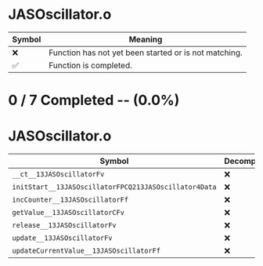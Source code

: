 # JASOscillator.o
| Symbol | Meaning 
| ------------- | ------------- 
| :x: | Function has not yet been started or is not matching. 
| :white_check_mark: | Function is completed. 


# 0 / 7 Completed -- (0.0%)
# JASOscillator.o
| Symbol | Decompiled? |
| ------------- | ------------- |
| `__ct__13JASOscillatorFv` | :x: |
| `initStart__13JASOscillatorFPCQ213JASOscillator4Data` | :x: |
| `incCounter__13JASOscillatorFf` | :x: |
| `getValue__13JASOscillatorCFv` | :x: |
| `release__13JASOscillatorFv` | :x: |
| `update__13JASOscillatorFv` | :x: |
| `updateCurrentValue__13JASOscillatorFf` | :x: |
